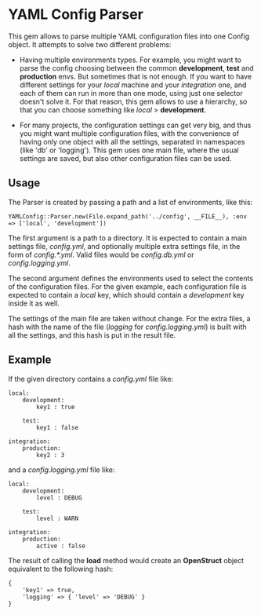 # YAML Config Parser

This gem allows to parse multiple YAML configuration files into one
Config object. It attempts to solve two different problems:

* Having multiple environments types. For example, you might want to
  parse the config choosing between the common __development__,
  __test__ and __production__ envs. But sometimes that is not
  enough. If you want to have different settings for your _local_
  machine and your _integration_ one, and each of them can run in
  more than one mode, using just one selector doesn't solve it. For
  that reason, this gem allows to use a hierarchy, so that you can
  choose something like _local_ > __development__.
  
* For many projects, the configuration settings can get very big, and
  thus you might want multiple configuration files, with the
  convenience of having only one object with all the settings,
  separated in namespaces (like 'db' or 'logging'). This gem uses one
  main file, where the usual settings are saved, but also other
  configuration files can be used.

## Usage

The Parser is created by passing a path and a list of environments,
like this:

    YAMLConfig::Parser.new(File.expand_path('../config', __FILE__), :env => ['local', 'development'])

The first argument is a path to a directory. It is expected to contain
a main settings file, _config.yml_, and optionally multiple extra
settings file, in the form of _config.*.yml_. Valid files would be
_config.db.yml_ or _config.logging.yml_.

The second argument defines the environments used to select the
contents of the configuration files. For the given example, each
configuration file is expected to contain a _local_ key, which should
contain a _development_ key inside it as well.

The settings of the main file are taken without change. For the extra
files, a hash with the name of the file (_logging_ for
_config.logging.yml_) is built with all the settings, and this hash is
put in the result file.

## Example

If the given directory contains a _config.yml_ file like:

    local:
        development:
            key1 : true
    
        test:
            key1 : false

    integration:
        production:
            key2 : 3
            
and a _config.logging.yml_ file like:            

    local:
        development:
            level : DEBUG
    
        test:
            level : WARN

    integration:
        production:
            active : false
            
The result of calling the __load__ method would create an
__OpenStruct__ object equivalent to the following hash:

    {
        'key1' => true,
        'logging' => { 'level' => 'DEBUG' }
    }
